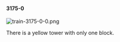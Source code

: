 #### 3175-0
![train-3175-0-0.png](https://github.com/lil-lab/nlvr/raw/master/nlvr/train/images/69/train-3175-0-0.png "train-3175-0-0.png")

There is a yellow tower with only one block.